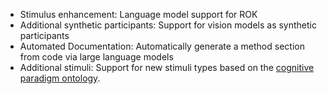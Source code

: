 - Stimulus enhancement: Language model support for ROK
- Additional synthetic participants: Support for vision models as synthetic participants
- Automated Documentation: Automatically generate a method section from code via large language models
- Additional stimuli: Support for new stimuli types based on the [cognitive paradigm ontology](https://bioportal.bioontology.org/ontologies/COGPO/?p=classes&conceptid=http%3A%2F%2Fwww.cogpo.org%2Fontologies%2FCogPOver2010.owl%23COGPO_00177&lang=en).